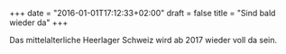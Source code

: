 +++
date = "2016-01-01T17:12:33+02:00"
draft = false
title = "Sind bald wieder da"
+++

Das mittelalterliche Heerlager Schweiz wird ab 2017 wieder voll da sein.

